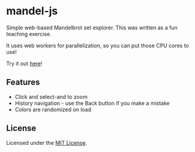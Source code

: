 # mandel-js

Simple web-based Mandelbrot set explorer. This was written as a fun teaching exercise.

It uses web workers for parallelization, so you can put those CPU cores to use!

Try it out [here](https://marcusb.github.io/mandel-js/)!

## Features

* Click and select-and to zoom
* History navigation - use the Back button if you make a mistake
* Colors are randomized on load

## License

Licensed under the [MIT License](https://github.com/marcusb/mandel-js/blob/master/LICENSE).
